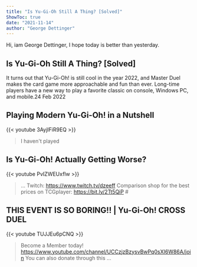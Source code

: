 ```yaml
---
title: "Is Yu-Gi-Oh Still A Thing? [Solved]"
ShowToc: true 
date: "2021-11-14"
author: "George Dettinger" 
---
```


Hi, iam George Dettinger, I hope today is better than yesterday.
## Is Yu-Gi-Oh Still A Thing? [Solved]
It turns out that Yu-Gi-Oh! is still cool in the year 2022, and Master Duel makes the card game more approachable and fun than ever. Long-time players have a new way to play a favorite classic on console, Windows PC, and mobile.24 Feb 2022

## Playing Modern Yu-Gi-Oh! in a Nutshell
{{< youtube 3AyjIFiR9EQ >}}
>I haven't played 

## Is Yu-Gi-Oh! Actually Getting Worse?
{{< youtube PvIZWEUxflw >}}
>... Twitch: https://www.twitch.tv/dzeeff Comparison shop for the best prices on TCGplayer: https://bit.ly/2Tt5QiP #

## THIS EVENT IS SO BORING!! | Yu-Gi-Oh! CROSS DUEL
{{< youtube TUJJEu6pCNQ >}}
>Become a Member today! https://www.youtube.com/channel/UCCzjzBzysvBwPq0sXI6W86A/join You can also donate through this ...

